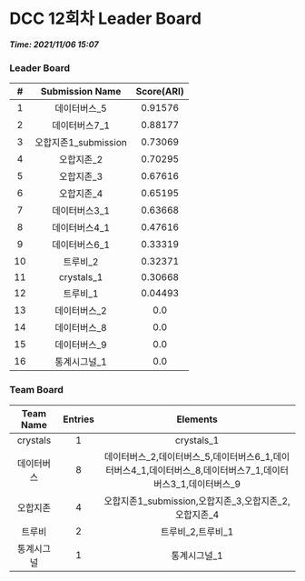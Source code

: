 # DCC 12회차 Leader Board
***Time: 2021/11/06 15:07***

### Leader Board

|#|Submission Name|Score(ARI)|
|:---:|:---:|:---:|
|1|데이터버스_5|0.91576|
|2|데이터버스7_1|0.88177|
|3|오합지존1_submission|0.73069|
|4|오합지존_2|0.70295|
|5|오합지존_3|0.67616|
|6|오합지존_4|0.65195|
|7|데이터버스3_1|0.63668|
|8|데이터버스4_1|0.47616|
|9|데이터버스6_1|0.33319|
|10|트루비_2|0.32371|
|11|crystals_1|0.30668|
|12|트루비_1|0.04493|
|13|데이터버스_2|0.0|
|14|데이터버스_8|0.0|
|15|데이터버스_9|0.0|
|16|통계시그널_1|0.0|

### Team Board

|Team Name|Entries|Elements|
|:---:|:---:|:---:|
|crystals|1|crystals_1|
|데이터버스|8|데이터버스_2,데이터버스_5,데이터버스6_1,데이터버스4_1,데이터버스_8,데이터버스7_1,데이터버스3_1,데이터버스_9|
|오합지존|4|오합지존1_submission,오합지존_3,오합지존_2,오합지존_4|
|트루비|2|트루비_2,트루비_1|
|통계시그널|1|통계시그널_1|
